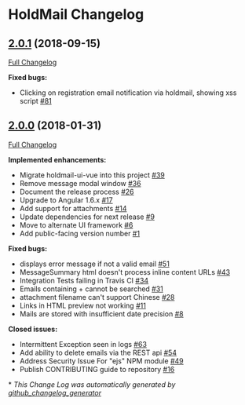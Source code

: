 # HoldMail Changelog

## [2.0.1](https://github.com/spartasystems/holdmail/tree/2.0.1) (2018-09-15)
[Full Changelog](https://github.com/spartasystems/holdmail/compare/2.0.0...2.0.1)

**Fixed bugs:**

- Clicking on registration email notification via holdmail, showing xss script [\#81](https://github.com/SpartaSystems/holdmail/issues/81)

## [2.0.0](https://github.com/spartasystems/holdmail/tree/2.0.0) (2018-01-31)
[Full Changelog](https://github.com/spartasystems/holdmail/compare/1.0.0...2.0.0)

**Implemented enhancements:**

- Migrate holdmail-ui-vue into this project [\#39](https://github.com/SpartaSystems/holdmail/issues/39)
- Remove message modal window [\#36](https://github.com/SpartaSystems/holdmail/issues/36)
- Document the release process [\#26](https://github.com/SpartaSystems/holdmail/issues/26)
- Upgrade to Angular 1.6.x [\#17](https://github.com/SpartaSystems/holdmail/issues/17)
- Add support for attachments [\#14](https://github.com/SpartaSystems/holdmail/issues/14)
- Update dependencies for next release [\#9](https://github.com/SpartaSystems/holdmail/issues/9)
- Move to alternate UI framework [\#6](https://github.com/SpartaSystems/holdmail/issues/6)
- Add public-facing version number [\#1](https://github.com/SpartaSystems/holdmail/issues/1)

**Fixed bugs:**

- displays error message if not a valid email [\#51](https://github.com/SpartaSystems/holdmail/issues/51)
- MessageSummary html doesn't process inline content URLs [\#43](https://github.com/SpartaSystems/holdmail/issues/43)
- Integration Tests failing in Travis CI [\#34](https://github.com/SpartaSystems/holdmail/issues/34)
- Emails containing + cannot be searched [\#31](https://github.com/SpartaSystems/holdmail/issues/31)
- attachment filename can't support Chinese  [\#28](https://github.com/SpartaSystems/holdmail/issues/28)
- Links in HTML preview not working [\#11](https://github.com/SpartaSystems/holdmail/issues/11)
- Mails are stored with insufficient date precision [\#8](https://github.com/SpartaSystems/holdmail/issues/8)

**Closed issues:**

- Intermittent Exception seen in logs [\#63](https://github.com/SpartaSystems/holdmail/issues/63)
- Add ability to delete emails via the REST api [\#54](https://github.com/SpartaSystems/holdmail/issues/54)
- Address Security Issue For "ejs" NPM module [\#49](https://github.com/SpartaSystems/holdmail/issues/49)
- Publish CONTRIBUTING guide to repository [\#16](https://github.com/SpartaSystems/holdmail/issues/16)



\* *This Change Log was automatically generated by [github_changelog_generator](https://github.com/skywinder/Github-Changelog-Generator)*
